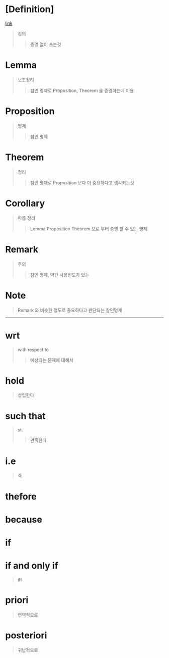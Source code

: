 # [Definition]
[link](https://blog.naver.com/PostView.nhn?isHttpsRedirect=true&blogId=airof1004&logNo=130076191266)
> 정의
>> 증명 없이 쓰는것

# Lemma
> 보조정리
>> 참인 명제로 Proposition, Theorem 을 증명하는데 이용

# Proposition
> 명제
>> 참인 명제

# Theorem
> 정리
>> 참인 명제로 Proposition 보다 더 중요하다고 생각되는것

# Corollary
> 따름 정리
>> Lemma Proposition Theorem 으로 부터 증명 할 수 있는 명제

# Remark
> 주의
>> 참인 명제, 약간 사용빈도가 있는

# Note
> Remark 와 비슷한 정도로 중요하다고 판단되는 참인명제

---
# wrt
> with respect to
>> 예상되는 문제에 대해서

# hold
> 성립한다

# such that
> st.
>> 만족한다.

# i.e
> 즉

# thefore 
# because
# if
# if and only if
> iff
# priori
> 연역적으로
# posteriori
> 귀납적으로



